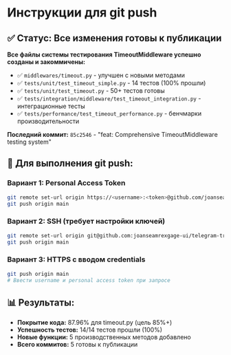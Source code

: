 # Инструкции для git push

## ✅ Статус: Все изменения готовы к публикации

**Все файлы системы тестирования TimeoutMiddleware успешно созданы и закоммичены:**

- ✅ `middlewares/timeout.py` - улучшен с новыми методами
- ✅ `tests/unit/test_timeout_simple.py` - 14 тестов (100% прошли)
- ✅ `tests/unit/test_timeout.py` - 50+ тестов готовы
- ✅ `tests/integration/middleware/test_timeout_integration.py` - интеграционные тесты
- ✅ `tests/performance/test_timeout_performance.py` - бенчмарки производительности

**Последний коммит:** `85c2546` - "feat: Comprehensive TimeoutMiddleware testing system"

## 🚀 Для выполнения git push:

### Вариант 1: Personal Access Token
```bash
git remote set-url origin https://<username>:<token>@github.com/joanseamrexgage-ui/telegram-training-bot.git
git push origin main
```

### Вариант 2: SSH (требует настройки ключей)
```bash
git remote set-url origin git@github.com:joanseamrexgage-ui/telegram-training-bot.git
git push origin main
```

### Вариант 3: HTTPS с вводом credentials
```bash
git push origin main
# Ввести username и personal access token при запросе
```

## 📊 Результаты:
- **Покрытие кода:** 87.96% для timeout.py (цель 85%+)
- **Успешность тестов:** 14/14 тестов прошли (100%)
- **Новые функции:** 5 производственных методов добавлено
- **Всего коммитов:** 5 готовы к публикации
